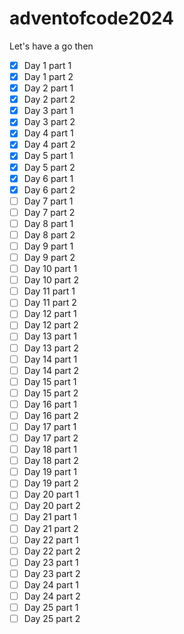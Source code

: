 # adventofcode2024

Let's have a go then

- [x] Day 1 part 1
- [x] Day 1 part 2
- [x] Day 2 part 1
- [x] Day 2 part 2
- [x] Day 3 part 1
- [x] Day 3 part 2
- [x] Day 4 part 1
- [x] Day 4 part 2
- [x] Day 5 part 1
- [x] Day 5 part 2
- [x] Day 6 part 1
- [x] Day 6 part 2
- [ ] Day 7 part 1
- [ ] Day 7 part 2
- [ ] Day 8 part 1
- [ ] Day 8 part 2
- [ ] Day 9 part 1
- [ ] Day 9 part 2
- [ ] Day 10 part 1
- [ ] Day 10 part 2
- [ ] Day 11 part 1
- [ ] Day 11 part 2
- [ ] Day 12 part 1
- [ ] Day 12 part 2
- [ ] Day 13 part 1
- [ ] Day 13 part 2
- [ ] Day 14 part 1
- [ ] Day 14 part 2
- [ ] Day 15 part 1
- [ ] Day 15 part 2
- [ ] Day 16 part 1
- [ ] Day 16 part 2
- [ ] Day 17 part 1
- [ ] Day 17 part 2
- [ ] Day 18 part 1
- [ ] Day 18 part 2
- [ ] Day 19 part 1
- [ ] Day 19 part 2
- [ ] Day 20 part 1
- [ ] Day 20 part 2
- [ ] Day 21 part 1
- [ ] Day 21 part 2
- [ ] Day 22 part 1
- [ ] Day 22 part 2
- [ ] Day 23 part 1
- [ ] Day 23 part 2
- [ ] Day 24 part 1
- [ ] Day 24 part 2
- [ ] Day 25 part 1
- [ ] Day 25 part 2
